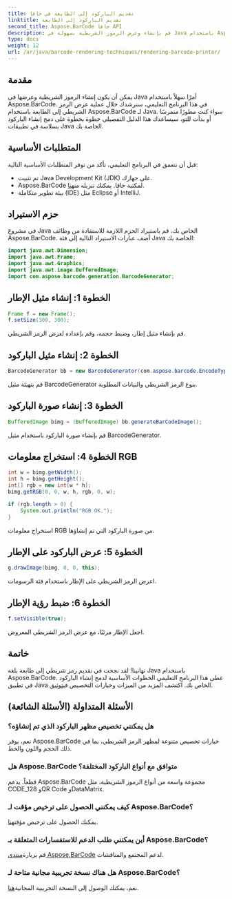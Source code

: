 ```yaml
---
title: تقديم الباركود إلى الطابعة في جافا
linktitle: تقديم الباركود إلى الطابعة
second_title: Aspose.BarCode جافا API
description: قم بإنشاء وعرض الرموز الشريطية بسهولة في Java باستخدام Aspose.BarCode. اتبع دليلنا خطوة بخطوة للتكامل السلس.
type: docs
weight: 12
url: /ar/java/barcode-rendering-techniques/rendering-barcode-printer/
---
```


## مقدمة

يمكن أن يكون إنشاء الرموز الشريطية وعرضها في Java أمرًا سهلاً باستخدام Aspose.BarCode. في هذا البرنامج التعليمي، سنرشدك خلال عملية عرض الرمز الشريطي إلى الطابعة باستخدام Aspose.BarCode لـ Java. سواء كنت مطورًا متمرسًا أو بدأت للتو، سيساعدك هذا الدليل التفصيلي خطوة بخطوة على دمج إنشاء الباركود بسلاسة في تطبيقات Java الخاصة بك.

## المتطلبات الأساسية

قبل أن نتعمق في البرنامج التعليمي، تأكد من توفر المتطلبات الأساسية التالية:

- تم تثبيت Java Development Kit (JDK) على جهازك.
-  Aspose.BarCode لمكتبة جافا. يمكنك تنزيله من[هنا](https://releases.aspose.com/barcode/java/).
- بيئة تطوير متكاملة (IDE) مثل Eclipse أو IntelliJ.

## حزم الاستيراد

في مشروع Java الخاص بك، قم باستيراد الحزم اللازمة للاستفادة من وظائف Aspose.BarCode. أضف عبارات الاستيراد التالية إلى فئة Java الخاصة بك:

```java
import java.awt.Dimension;
import java.awt.Frame;
import java.awt.Graphics;
import java.awt.image.BufferedImage;
import com.aspose.barcode.generation.BarcodeGenerator;
```

## الخطوة 1: إنشاء مثيل الإطار

```java
Frame f = new Frame();
f.setSize(300, 300);
```

قم بإنشاء مثيل إطار، وضبط حجمه، وقم بإعداده لعرض الرمز الشريطي.

## الخطوة 2: إنشاء مثيل الباركود

```java
BarcodeGenerator bb = new BarcodeGenerator(com.aspose.barcode.EncodeTypes.CODE_128, "1234567");
```

قم بتهيئة مثيل BarcodeGenerator بنوع الرمز الشريطي والبيانات المطلوبة.

## الخطوة 3: إنشاء صورة الباركود

```java
BufferedImage bimg = (BufferedImage) bb.generateBarCodeImage();
```

قم بإنشاء صورة الباركود باستخدام مثيل BarcodeGenerator.

## الخطوة 4: استخراج معلومات RGB

```java
int w = bimg.getWidth();
int h = bimg.getHeight();
int[] rgb = new int[w * h];
bimg.getRGB(0, 0, w, h, rgb, 0, w);

if (rgb.length > 0) {
    System.out.println("RGB OK.");
}
```

استخراج معلومات RGB من صورة الباركود التي تم إنشاؤها.

## الخطوة 5: عرض الباركود على الإطار

```java
g.drawImage(bimg, 0, 0, this);
```

اعرض الرمز الشريطي على الإطار باستخدام فئة الرسومات.

## الخطوة 6: ضبط رؤية الإطار

```java
f.setVisible(true);
```

اجعل الإطار مرئيًا، مع عرض الرمز الشريطي المعروض.

## خاتمة

 تهانينا! لقد نجحت في تقديم رمز شريطي إلى طابعة بلغة Java باستخدام Aspose.BarCode. غطى هذا البرنامج التعليمي الخطوات الأساسية لدمج إنشاء الباركود في تطبيق Java الخاص بك. اكتشف المزيد من الميزات وخيارات التخصيص في[توثيق](https://reference.aspose.com/barcode/java/).

## الأسئلة المتداولة (الأسئلة الشائعة)

### هل يمكنني تخصيص مظهر الباركود الذي تم إنشاؤه؟
نعم، يوفر Aspose.BarCode خيارات تخصيص متنوعة لمظهر الرمز الشريطي، بما في ذلك الحجم واللون والخط.

### هل Aspose.BarCode متوافق مع أنواع الباركود المختلفة؟
قطعاً. يدعم Aspose.BarCode مجموعة واسعة من أنواع الرموز الشريطية، مثل CODE_128 وQR Code وDataMatrix.

### كيف يمكنني الحصول على ترخيص مؤقت لـ Aspose.BarCode؟
 يمكنك الحصول على ترخيص مؤقت[هنا](https://purchase.aspose.com/temporary-license/).

### أين يمكنني طلب الدعم للاستفسارات المتعلقة بـ Aspose.BarCode؟
 قم بزيارة[منتدى Aspose.BarCode](https://forum.aspose.com/c/barcode/13) لدعم المجتمع والمناقشات.

### هل هناك نسخة تجريبية مجانية متاحة لـ Aspose.BarCode؟
 نعم، يمكنك الوصول إلى النسخة التجريبية المجانية[هنا](https://releases.aspose.com/).

